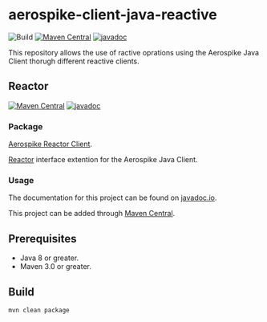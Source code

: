 # aerospike-client-java-reactive
![Build](https://github.com/aerospike/aerospike-client-java-reactive/workflows/Build/badge.svg)
[![Maven Central](https://maven-badges.herokuapp.com/maven-central/com.aerospike/aerospike-reactor-client/badge.svg)](https://maven-badges.herokuapp.com/maven-central/com.aerospike/aerospike-reactor-client/)
[![javadoc](https://javadoc.io/badge2/com.aerospike/aerospike-reactor-client/javadoc.svg)](https://javadoc.io/doc/com.aerospike/aerospike-reactor-client)  

This repository allows the use of ractive oprations using the Aerospike Java Client thorugh different reactive clients.

## Reactor
[![Maven Central](https://maven-badges.herokuapp.com/maven-central/com.aerospike/aerospike-reactor-client/badge.svg)](https://maven-badges.herokuapp.com/maven-central/com.aerospike/aerospike-reactor-client/)
[![javadoc](https://javadoc.io/badge2/com.aerospike/aerospike-reactor-client/javadoc.svg)](https://javadoc.io/doc/com.aerospike/aerospike-reactor-client)  

### Package
[Aerospike Reactor Client](./reactor-client).

[Reactor](https://projectreactor.io/) interface extention for the Aerospike Java Client.

### Usage
The documentation for this project can be found on [javadoc.io](https://javadoc.io/doc/com.aerospike/aerospike-reactor-client).

This project can be added through [Maven Central](https://maven-badges.herokuapp.com/maven-central/com.aerospike/aerospike-reactor-client/).

## Prerequisites
* Java 8 or greater.
* Maven 3.0 or greater.

## Build
```sh
mvn clean package
```
